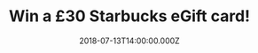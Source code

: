 ---
campaign-uuid: "c-a150d06f-50c9-4a83-aee5-d69d0ecc6f7b"
type: "Competition"
category: "Gifts"
date: "2018-07-13T14:00:00.000Z"
end-date: "2018-08-13T23:59:00.000Z"
disable-form: false
is_promoted: false
has_entry_page: true
title: "Win a £30 Starbucks eGift card!"
competition-description: "<p>A Starbucks card is always welcome, because who doesn’\
  t like a nice iced coffee or tea during summer? Frapuccinos, Iced Teavana, Brewed\
  \ coffee, muffins… and many more delicious drinks & food at Starbucks! Treat your\
  \ friends or yourself with a refreshing drink this summer by the chance of winning\
  \ a £30 Starbucks eGift card thanks to NME AAA!</p>\n<p>Fancy a refreshment now?\
  \ Click below for a chance to win!</p>\n"
hero-header: "Win a £30 Starbucks eGift card!"
terms-confirmation: "N/A"
banner-img: "https://assets.expresslyapp.com/asset-0c07948f-6ea2-4983-9d9a-65607cb0206e.jpg"
logo-left-href: "aaa.nme.com"
logo-left-image: "https://assets.expresslyapp.com/asset-01209521-8ae2-4df6-883f-3c70851852ae.jpg"
logo-left-title: "nme aaa"
bg-image-hero: "https://assets.expresslyapp.com/asset-3b6eb576-5fd2-41ab-a575-aefc417e16eb.jpg"
bg-image-first: "https://assets.expresslyapp.com/asset-6e9e7f23-97c7-4820-9a6e-d5fc9fb3b626.jpg"
section1-content: "<p>At Starbucks they are a neighbourhood gathering place, a part\
  \ of the daily routine and they couldn’t be happier about it. If you want to get\
  \ to know them… we have great news for you! We are giving away an amazing £30 eGift\
  \ card  for one of our lucky NME AAA members to win and try their amazing and delicious\
  \ drinks and treats!</p> \n<p>Enter the form below and treat yourself with a nice\
  \ & cold summer drink!</p>\n"
entry-title: "Win a £30 Starbucks eGift card!"
entry-content: "<p>Enter the draw to win a £30 Starbucks eGift card by completing\
  \ the form below before 23:59 on 13th of August 2018.</p>\n"
has-winner: false
prize-description: "A £30 Starbucks eGift card!"
special-conditions: "Multiple entries are allowed up to one every day."
country-restrictions:
- "GB"
---